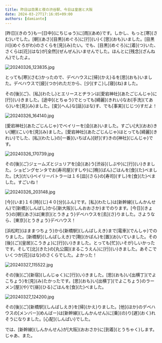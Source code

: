 ```yaml
---
title: 昨日は目黒と夜の渋谷駅、今日は皇居と大阪
date: 2024-03-27T17:16:05+09:00
authors: [damiante]
---
```

[昨日]{きのう}も一[日中]{にちじゅう}に[雨]{あめ}です。しかし、もっと[寒]{さむ}いでした。[朝]{あさ}[目黒]{めぐろ}に[行]{い}く[思]{おも}いました。[目黒川]{めぐろがわ}のさくらを[見]{み}たい。でも、[目黒]{めぐろ}に[着]{つ}いた、さくらは[花]{はな}が[全然]{ぜんぜん}いませんでした。ほんとに[残念]{ざんねん}でしたよ。

![20240326_123835.jpg](https://github.com/devhou-se/www-jp/assets/12438044/e600dc12-c4c4-4279-a772-62c45aacb115)

とっても[寒]{さむ}かったので、デベハウスに[帰]{かえ}るを[思]{おも}いました。デベハウスで[疲]{つか}れただから、[少]{すこ}し[寝]{ね}ました。

その[後]{ご}、[私]{わたし}とエリースとヂランは[愛宕神社]{あたごじんじゃ}に[行]{い}きました。[途中]{とちゅう}でとっても[綺麗]{きれい}なお[手洗]{てあら}いを[見]{み}ました。[変]{へん}な[話]{はな}す、でも[事実]{じじつ}すだよ！

![20240326_164140.jpg](https://github.com/devhou-se/www-jp/assets/12438044/fea457bc-fa6b-4890-b89c-5d4d28ff368b)

[愛宕神社]{あたごじんじゃ}でベイリーを[会]{あ}いました。すごい[大]{おお}きい[鯉]{こい}を[見]{み}ました。[愛宕神社]{あたごじんじゃ}はとっても[綺麗]{きれい}でした、[私]{わたし}の[一番]{いちばん}[好]{す}きの[神社]{じんじゃ}です。

![20240326_170739.jpg](https://github.com/devhou-se/www-jp/assets/12438044/101853fa-2aac-4efb-9988-7991dfa79473)

その[後]{ご}ジェームズとジュリアを[会]{あ}う[渋谷]{しぶや}に[行]{い}きました。ショピングセンタでお[寿司屋]{すしや}に[晩]{ばん}ごはんを[食]{た}べました。[大]{だい}ベイリーバトラーは１６[皿]{さら}の[寿司]{すし}を[食]{た}べました。すごいね！

![20240326_203148.jpg](https://github.com/devhou-se/www-jp/assets/12438044/2a595b77-3c17-459e-a2ab-8b1166f15a94)

[今]{いま}１６[時]{じ}４０[分]{ふん}です。[私]{わたし}は[新幹線]{しんかんせん}で[新橋]{しんばし}から[新大阪]{しんおおさか}までのります。[今日]{きょう}の[朝]{あさ}は[東京]{とうきょう}デベハウスを[去]{さ}りました。さようなら、[東京]{とうきょう}デベハウス！

[浜松町]{はままつちょう}から[新橋駅]{しんばしえき}まで[電車]{でんしゃ}でのりました。[新橋駅]{しんばしえき}で[鞄]{かばん}を[置]{お}いていました。その[後]{ご}[皇居]{こうきょ}に[行]{い}きました。とっても[忙]{いそが}しいかったです。そして[北]{きた}の[丸公園]{まるこうえん}に[行]{い}きました。あそこでいくつか[花]{はな}のさくらでした。よかった！

![20240327_115522.jpg](https://github.com/devhou-se/www-jp/assets/12438044/69634a35-cb38-476a-a07f-8c1c1c485efc)

その[後]{ご}[新宿]{しんじゅく}に[行]{い}きました。[思]{おも}い[出横丁]{でよこちょう}を[見]{み}たかったです。[思]{おも}い[出横丁]{でよこちょう}のラーメン[屋]{や}で[昼]{ひる}ごはんを[食]{た}べました。

![20240327_124200.jpg](https://github.com/devhou-se/www-jp/assets/12438044/5e2f19d4-996b-4742-9cd5-c2d0529913fe)

その[後]{ご}[新橋駅]{しんばしえき}を[帰]{かえ}りました。[他]{ほか}のデベハウスの[メンバー]{めんばー}は[新幹線]{しんかんせん}に[乗]{の}り[遅]{おく}れそうになりました。[心配]{しんぱい}でした。

では、[新幹線]{しんかんせん}が[大阪]{おおさか}に[到着]{とうちゃく}します。じゃあ、また。